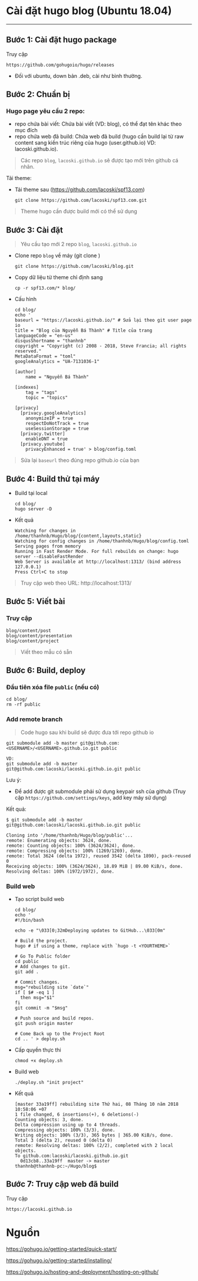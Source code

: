 # Cài đặt hugo blog (Ubuntu 18.04)
---
## Bước 1: Cài đặt hugo package
Truy cập
```
https://github.com/gohugoio/hugo/releases
```
- Đối với ubuntu, down bản .deb, cài như bình thường.

## Bước 2: Chuẩn bị
### Hugo page yêu cầu 2 repo:
- repo chứa bài viết: Chứa bài viết (VD: blog), có thể đạt tên khác theo mục đích
- repo chứa web đã build: Chứa web đã build (hugo cần build lại từ raw content sang kiến trúc riêng của hugo (user.github.io) VD: lacoski.github.io).

> Các repo `blog`, `lacoski.github.io` sẽ được tạo mới trên github cá nhân.

> 

Tải theme:
- Tải theme sau (https://github.com/lacoski/spf13.com)
  ```  
  git clone https://github.com/lacoski/spf13.com.git
  ```
> Theme hugo cần được build mới có thể sử dụng

## Bước 3: Cài đặt
> Yêu cầu tạo mới 2 repo `blog`, `lacoski.github.io`

- Clone repo `blog` về máy (git clone <blog-url>)
  ```
  git clone https://github.com/lacoski/blog.git
  ```
- Copy dữ liệu từ theme chỉ định sang
  ```
  cp -r spf13.com/* blog/
  ```
- Cấu hình
  ```
  cd blog/
  echo '
  baseurl = "https://lacoski.github.io/" # Sửa lại theo git user page io
  title = "Blog của Nguyễn Bá Thành" # Title của trang
  languageCode = "en-us"
  disqusShortname = "thanhnb"
  copyright = "Copyright (c) 2008 - 2018, Steve Francia; all rights reserved."
  MetaDataFormat = "toml"
  googleAnalytics = "UA-7131036-1"

  [author]
      name = "Nguyễn Bá Thành"

  [indexes]
      tag = "tags"
      topic = "topics"

  [privacy]
    [privacy.googleAnalytics]
      anonymizeIP = true
      respectDoNotTrack = true
      useSessionStorage = true
    [privacy.twitter]
      enableDNT = true
    [privacy.youtube]
      privacyEnhanced = true' > blog/config.toml
  ```
> Sửa lại `baseurl` theo đúng repo github.io của bạn

## Bước 4: Build thử tại máy
- Build tại local
  ```
  cd blog/
  hugo server -D
  ```
- Kết quả
  ```
  Watching for changes in /home/thanhnb/Hugo/blog/{content,layouts,static}
  Watching for config changes in /home/thanhnb/Hugo/blog/config.toml
  Serving pages from memory
  Running in Fast Render Mode. For full rebuilds on change: hugo server --disableFastRender
  Web Server is available at http://localhost:1313/ (bind address 127.0.0.1)
  Press Ctrl+C to stop
  ```
> Truy cập web theo URL: http://localhost:1313/

## Bước 5: Viết bài
### Truy cập
```
blog/content/post
blog/content/presentation
blog/content/project
```
> Viết theo mẫu có sẵn

## Bước 6: Build, deploy
### Đầu tiên xóa file `public` (nếu có)
```
cd blog/
rm -rf public
```
### Add remote branch
> Code hugo sau khi build sẽ được đưa tới repo github io 
```
git submodule add -b master git@github.com:<USERNAME>/<USERNAME>.github.io.git public

VD:
git submodule add -b master git@github.com:lacoski/lacoski.github.io.git public
```
Lưu ý:
- Để add được git submodule phải sử dụng keypair ssh của github (Truy cập `https://github.com/settings/keys`, add key máy sử dụng)

Kết quả:
```
$ git submodule add -b master git@github.com:lacoski/lacoski.github.io.git public

Cloning into '/home/thanhnb/Hugo/blog/public'...
remote: Enumerating objects: 3624, done.
remote: Counting objects: 100% (3624/3624), done.
remote: Compressing objects: 100% (1269/1269), done.
remote: Total 3624 (delta 1972), reused 3542 (delta 1890), pack-reused 0
Receiving objects: 100% (3624/3624), 18.89 MiB | 89.00 KiB/s, done.
Resolving deltas: 100% (1972/1972), done.
```

### Build web
- Tạo script build web
  ```
  cd blog/
  echo ' 
  #!/bin/bash

  echo -e "\033[0;32mDeploying updates to GitHub...\033[0m"

  # Build the project.
  hugo # if using a theme, replace with `hugo -t <YOURTHEME>`

  # Go To Public folder
  cd public
  # Add changes to git.
  git add .

  # Commit changes.
  msg="rebuilding site `date`"
  if [ $# -eq 1 ]
    then msg="$1"
  fi
  git commit -m "$msg"

  # Push source and build repos.
  git push origin master

  # Come Back up to the Project Root
  cd .. ' > deploy.sh
  ```
- Cấp quyền thực thi 
  ```
  chmod +x deploy.sh
  ```
- Build web
  ```
  ./deploy.sh "init project"
  ```
- Kết quả
  ```
  [master 33a19ff] rebuilding site Thứ hai, 08 Tháng 10 năm 2018 10:58:06 +07
  1 file changed, 6 insertions(+), 6 deletions(-)
  Counting objects: 3, done.
  Delta compression using up to 4 threads.
  Compressing objects: 100% (3/3), done.
  Writing objects: 100% (3/3), 365 bytes | 365.00 KiB/s, done.
  Total 3 (delta 2), reused 0 (delta 0)
  remote: Resolving deltas: 100% (2/2), completed with 2 local objects.
  To github.com:lacoski/lacoski.github.io.git
    0d13cb8..33a19ff  master -> master
  thanhnb@thanhnb-pc:~/Hugo/blog$ 
  ```

## Bước 7: Truy cập web đã build
Truy cập
```
https://lacoski.github.io
```

# Nguồn 
https://gohugo.io/getting-started/quick-start/

https://gohugo.io/getting-started/installing/

https://gohugo.io/hosting-and-deployment/hosting-on-github/